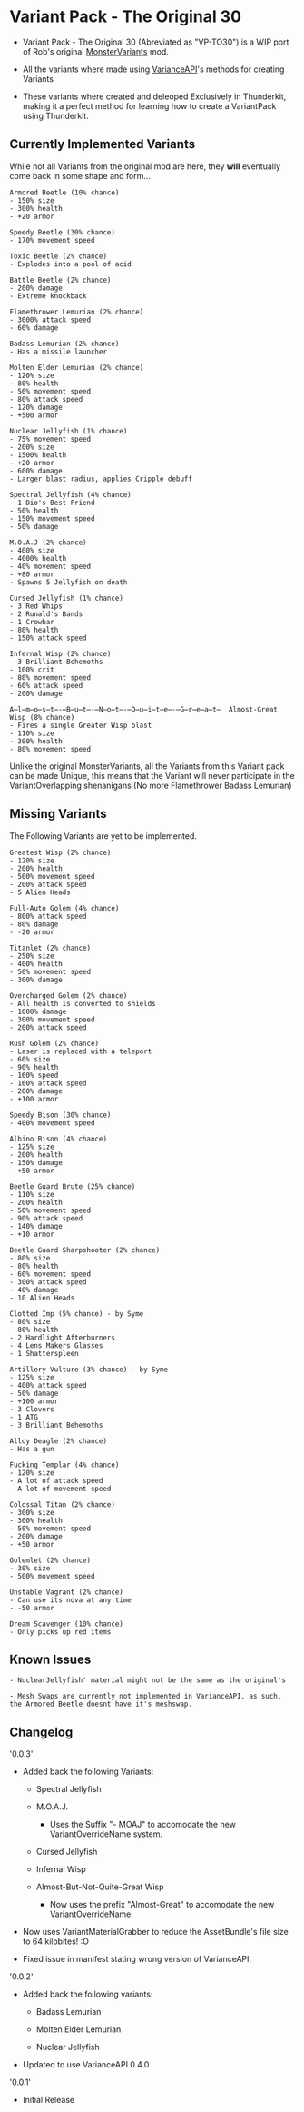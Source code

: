 # Variant Pack - The Original 30

* Variant Pack - The Original 30 (Abreviated as "VP-TO30") is a WIP port of Rob's original [MonsterVariants](https://thunderstore.io/package/rob/MonsterVariants/) mod. 

* All the variants where made using [VarianceAPI](https://thunderstore.io/package/Nebby/VarianceAPI/)'s methods for creating Variants

* These variants where created and deleoped Exclusively in Thunderkit, making it a perfect method for learning how to create a VariantPack using Thunderkit.

## Currently Implemented Variants

While not all Variants from the original mod are here, they **will** eventually come back in some shape and form...


	Armored Beetle (10% chance)
	- 150% size
	- 300% health
	- +20 armor

	Speedy Beetle (30% chance)
	- 170% movement speed

	Toxic Beetle (2% chance)
	- Explodes into a pool of acid

	Battle Beetle (2% chance)
	- 200% damage
	- Extreme knockback

	Flamethrower Lemurian (2% chance)
	- 3000% attack speed
	- 60% damage

	Badass Lemurian (2% chance)
	- Has a missile launcher

	Molten Elder Lemurian (2% chance)
	- 120% size
	- 80% health
	- 50% movement speed
	- 80% attack speed
	- 120% damage
	- +500 armor

	Nuclear Jellyfish (1% chance)
	- 75% movement speed
	- 200% size
	- 1500% health
	- +20 armor
	- 600% damage
	- Larger blast radius, applies Cripple debuff

	Spectral Jellyfish (4% chance)
	- 1 Dio's Best Friend
	- 50% health
	- 150% movement speed
	- 50% damage

	M.O.A.J (2% chance)
	- 400% size
	- 4000% health
	- 40% movement speed
	- +80 armor
	- Spawns 5 Jellyfish on death

	Cursed Jellyfish (1% chance)
	- 3 Red Whips
	- 2 Runald's Bands
	- 1 Crowbar
	- 80% health
	- 150% attack speed

	Infernal Wisp (2% chance)
	- 3 Brilliant Behemoths
	- 100% crit
	- 80% movement speed
	- 60% attack speed
	- 200% damage

	A̶l̶m̶o̶s̶t̶-̶B̶u̶t̶-̶N̶o̶t̶-̶Q̶u̶i̶t̶e̶-̶G̶r̶e̶a̶t̶  Almost-Great Wisp (8% chance)
	- Fires a single Greater Wisp blast
	- 110% size
	- 300% health
	- 80% movement speed

Unlike the original MonsterVariants, all the Variants from this Variant pack can be made Unique, this means that the Variant will never participate in the VariantOverlapping shenanigans (No more Flamethrower Badass Lemurian)

## Missing Variants

The Following Variants are yet to be implemented.


	Greatest Wisp (2% chance)
	- 120% size
	- 200% health
	- 500% movement speed
	- 200% attack speed
	- 5 Alien Heads

	Full-Auto Golem (4% chance)
	- 800% attack speed
	- 80% damage
	- -20 armor

	Titanlet (2% chance)
	- 250% size
	- 400% health
	- 50% movement speed
	- 300% damage

	Overcharged Golem (2% chance)
	- All health is converted to shields
	- 1000% damage
	- 300% movement speed
	- 200% attack speed

	Rush Golem (2% chance)
	- Laser is replaced with a teleport
	- 60% size
	- 90% health
	- 160% speed
	- 160% attack speed
	- 200% damage
	- +100 armor

	Speedy Bison (30% chance)
	- 400% movement speed

	Albino Bison (4% chance)
	- 125% size
	- 200% health
	- 150% damage
	- +50 armor

	Beetle Guard Brute (25% chance)
	- 110% size
	- 200% health
	- 50% movement speed
	- 90% attack speed
	- 140% damage
	- +10 armor

	Beetle Guard Sharpshooter (2% chance)
	- 80% size
	- 80% health
	- 60% movement speed
	- 300% attack speed
	- 40% damage
	- 10 Alien Heads

	Clotted Imp (5% chance) - by Syme
	- 80% size
	- 80% health
	- 2 Hardlight Afterburners
	- 4 Lens Makers Glasses
	- 1 Shatterspleen

	Artillery Vulture (3% chance) - by Syme
	- 125% size
	- 400% attack speed
	- 50% damage
	- +100 armor
	- 3 Clovers
	- 1 ATG
	- 3 Brilliant Behemoths

	Alloy Deagle (2% chance)
	- Has a gun

	Fucking Templar (4% chance)
	- 120% size
	- A lot of attack speed
	- A lot of movement speed

	Colossal Titan (2% chance)
	- 300% size
	- 300% health
	- 50% movement speed
	- 200% damage
	- +50 armor

	Golemlet (2% chance)
	- 30% size
	- 500% movement speed

	Unstable Vagrant (2% chance)
	- Can use its nova at any time
	- -50 armor

	Dream Scavenger (10% chance)
	- Only picks up red items

## Known Issues

	- NuclearJellyfish' material might not be the same as the original's

    - Mesh Swaps are currently not implemented in VarianceAPI, as such, the Armored Beetle doesnt have it's meshswap.

## Changelog
'0.0.3'

- Added back the following Variants:

	* Spectral Jellyfish

	* M.O.A.J.

		- Uses the Suffix "- MOAJ" to accomodate the new VariantOverrideName system.

	* Cursed Jellyfish

	* Infernal Wisp

	* Almost-But-Not-Quite-Great Wisp

		- Now uses the prefix "Almost-Great" to accomodate the new VariantOverrideName.

- Now uses VariantMaterialGrabber to reduce the AssetBundle's file size to 64 kilobites! :O

- Fixed issue in manifest stating wrong version of VarianceAPI.

'0.0.2'

- Added back the following variants:

	* Badass Lemurian

	* Molten Elder Lemurian

	* Nuclear Jellyfish

- Updated to use VarianceAPI 0.4.0

'0.0.1'

- Initial Release